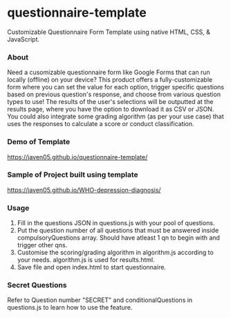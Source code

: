 # questionnaire-template
Customizable Questionnaire Form Template using native HTML, CSS, & JavaScript.

### About
Need a cusomizable questionnaire form like Google Forms that can run locally (offline) on your device? This product offers a fully-customizable form where you can set the value for each option, trigger specific questions based on previous question's response, and choose from various question types to use! The results of the user's selections will be outputted at the results page, where you have the option to download it as CSV or JSON. You could also integrate some grading algorithm (as per your use case) that uses the responses to calculate a score or conduct classification.

### Demo of Template
https://javen05.github.io/questionnaire-template/

### Sample of Project built using template
https://javen05.github.io/WHO-depression-diagnosis/

### Usage
1. Fill in the questions JSON in questions.js with your pool of questions.
2. Put the question number of all questions that must be answered inside compulsoryQuestions array. Should have atleast 1 qn to begin with and trigger other qns.
3. Customise the scoring/grading algorithm in algorithm.js according to your needs. algorithm.js is used for results.html.
4. Save file and open index.html to start questionnaire.

### Secret Questions
Refer to Question number "SECRET" and conditionalQuestions in questions.js to learn how to use the feature.
